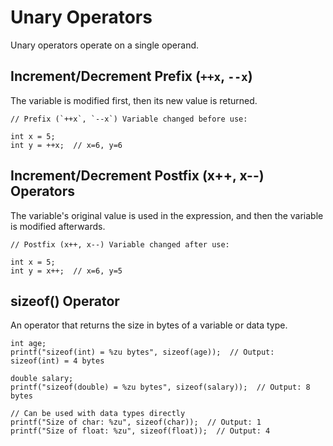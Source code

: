 # Unary Operators

Unary operators operate on a single operand.

## Increment/Decrement Prefix (`++x`, `--x`) 

The variable is modified first, then its new value is returned.

```
// Prefix (`++x`, `--x`) Variable changed before use:

int x = 5;
int y = ++x;  // x=6, y=6

```

## Increment/Decrement Postfix (x++, x--) Operators

The variable's original value is used in the expression, and then the variable is modified afterwards. 

```
// Postfix (x++, x--) Variable changed after use:

int x = 5;
int y = x++;  // x=6, y=5

```

## sizeof() Operator

An operator that returns the size in bytes of a variable or data type.

```
int age;
printf("sizeof(int) = %zu bytes", sizeof(age));  // Output: sizeof(int) = 4 bytes

double salary;
printf("sizeof(double) = %zu bytes", sizeof(salary));  // Output: 8 bytes

// Can be used with data types directly
printf("Size of char: %zu", sizeof(char));  // Output: 1
printf("Size of float: %zu", sizeof(float));  // Output: 4

```